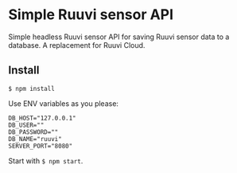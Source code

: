 Simple Ruuvi sensor API
=======================
Simple headless Ruuvi sensor API for saving Ruuvi sensor data to a database. A replacement for Ruuvi Cloud.

Install
-------

`$ npm install`

Use ENV variables as you please:

```
DB_HOST="127.0.0.1"
DB_USER=""
DB_PASSWORD=""
DB_NAME="ruuvi"
SERVER_PORT="8080"
```

Start with `$ npm start`.